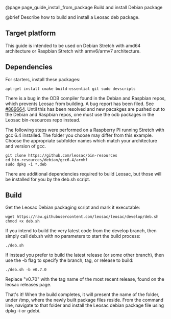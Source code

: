@page page_guide_install_from_package Build and install Debian package

@brief Describe how to build and install a Leosac deb package.

Target platform
---------------

This guide is intended to be used on Debian Stretch with amd64 architecture or Raspbian Stretch with armv6/armv7 architecture.

Dependencies
------------

For starters, install these packages:
```
apt-get install cmake build-essential git sudo devscripts
```

There is a bug in the ODB compiler found in the Debian and Raspbian repos, which prevents Leosac from building.
A bug report has been filed. See [#889664](https://bugs.debian.org/cgi-bin/bugreport.cgi?bug=889664).
Until this has been resolved and new pacakges are pushed out to the Debian and Raspbian repos, one must use the odb packages in the Leosac bin-resources repo instead.

The following steps were performed on a Raspberry PI running Stretch with gcc 6.4 installed.
The folder you choose may differ from this example. Choose the appropriate subfolder names which match your architecture and version of gcc.
```
git clone https://github.com/leosac/bin-resources
cd bin-resources/debian/gcc6.4/armhf
sudo dpkg -i *.deb
```

There are additional dependencies required to build Leosac, but those will be installed for you by the deb.sh script.

Build
-----

Get the Leosac Debian packaging script and mark it executable:
```
wget https://raw.githubusercontent.com/leosac/leosac/develop/deb.sh
chmod +x deb.sh
```

If you intend to build the very latest code from the develop branch, then simply call deb.sh with no parameters to start the build process:
```
./deb.sh
```

If instead you prefer to build the latest release (or some other branch), then use the -b flag to specify the branch, tag, or release to build:
```
./deb.sh -b v0.7.0
```

Replace "v0.70" with the tag name of the most recent release, found on the leosac releases page.

That's it!
When the build completes, it will present the name of the folder, under /tmp, where the newly built package files reside.
From the command line, navigate to that folder and install the Leosac debian package file using dpkg -i or gdebi.

